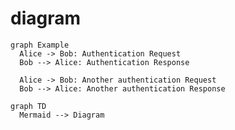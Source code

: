 # diagram

```mermaid
graph Example
  Alice -> Bob: Authentication Request
  Bob --> Alice: Authentication Response

  Alice -> Bob: Another authentication Request
  Bob --> Alice: Another authentication Response
```

```mermaid
graph TD
  Mermaid --> Diagram
```
